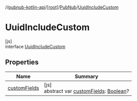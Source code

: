 //[pubnub-kotlin-api](../../../../index.md)/[[root]](../../index.md)/[PubNub](../index.md)/[UuidIncludeCustom](index.md)

# UuidIncludeCustom

[js]\
interface [UuidIncludeCustom](index.md)

## Properties

| Name | Summary |
|---|---|
| [customFields](custom-fields.md) | [js]<br>abstract var [customFields](custom-fields.md): [Boolean](https://kotlinlang.org/api/core/kotlin-stdlib/kotlin/-boolean/index.html)? |
